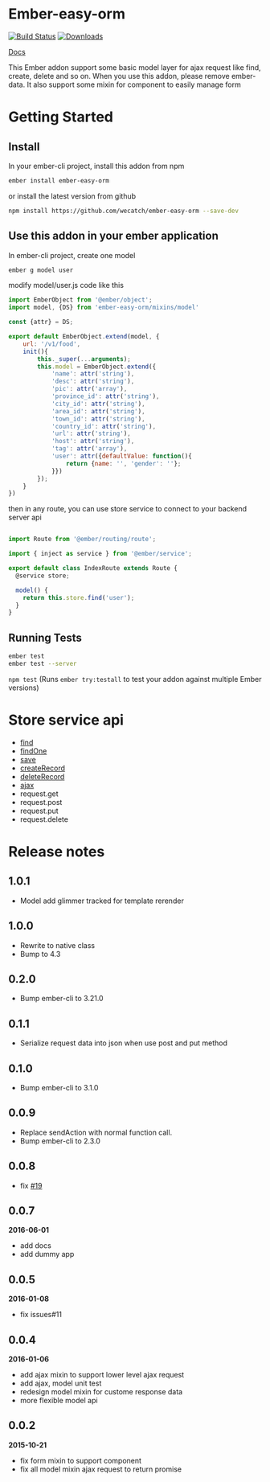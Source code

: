 # Ember-easy-orm

[![Build Status](https://github.com/wecatch/ember-easy-orm/actions/workflows/ci.yml/badge.svg)](https://github.com/wecatch/ember-easy-orm/actions)
[![Downloads](https://img.shields.io/npm/dt/ember-easy-orm.svg)](https://www.npmjs.com/package/ember-easy-orm)  

[Docs](http://wecatch.me/ember-easy-orm/docs/)

This Ember addon support some basic model layer for ajax request like find, create, delete and so on. When you use this addon, please remove ember-data. It also support some mixin for component to easily manage form
# Getting Started

## Install

In your ember-cli project, install this addon from npm

```bash
ember install ember-easy-orm

```

or install the latest version from github

```bash
npm install https://github.com/wecatch/ember-easy-orm --save-dev

```

## Use this addon in your ember application

In ember-cli project, create one model

```bash
ember g model user

```

modify model/user.js code like this


```javascript
import EmberObject from '@ember/object';
import model, {DS} from 'ember-easy-orm/mixins/model'

const {attr} = DS;

export default EmberObject.extend(model, {
    url: '/v1/food',
    init(){
        this._super(...arguments);
        this.model = EmberObject.extend({
            'name': attr('string'),
            'desc': attr('string'),
            'pic': attr('array'),
            'province_id': attr('string'),
            'city_id': attr('string'),
            'area_id': attr('string'),
            'town_id': attr('string'),
            'country_id': attr('string'),
            'url': attr('string'),
            'host': attr('string'),
            'tag': attr('array'),
            'user': attr({defaultValue: function(){
                return {name: '', 'gender': ''};
            }})
        });
    }
})

```

then in any route, you can use store service to connect to your backend server api

```javascript

import Route from '@ember/routing/route';

import { inject as service } from '@ember/service';

export default class IndexRoute extends Route {
  @service store;

  model() {
    return this.store.find('user');
  }
}


```

## Running Tests

```bash
ember test
ember test --server
```

`npm test` (Runs `ember try:testall` to test your addon against multiple Ember versions)


# Store service  api

- [find](http://wecatch.me/ember-easy-orm/docs/classes/store.html)
- [findOne](http://wecatch.me/ember-easy-orm/docs/classes/store.html)
- [save](http://wecatch.me/ember-easy-orm/docs/classes/store.html)
- [createRecord](http://wecatch.me/ember-easy-orm/docs/classes/store.html)
- [deleteRecord](http://wecatch.me/ember-easy-orm/docs/classes/store.html)
- [ajax](http://wecatch.me/ember-easy-orm/docs/classes/ajax.html#method-ajax)
- request.get
- request.post
- request.put
- request.delete


# Release notes

## 1.0.1

- Model add glimmer tracked for template rerender

## 1.0.0

- Rewrite to native class
- Bump to 4.3

## 0.2.0

- Bump ember-cli to 3.21.0

## 0.1.1

- Serialize request data into json when use post and put method

## 0.1.0

- Bump ember-cli to 3.1.0

## 0.0.9

- Replace sendAction with normal function call.
- Bump ember-cli to 2.3.0

## 0.0.8

- fix [#19](https://github.com/wecatch/ember-easy-orm/issues/19)

## 0.0.7

**2016-06-01**

- add docs
- add dummy app

## 0.0.5

**2016-01-08**

- fix issues#11

## 0.0.4

**2016-01-06**

- add ajax mixin to support lower level ajax request
- add ajax, model unit test
- redesign model mixin for custome response data
- more flexible model api

## 0.0.2

**2015-10-21**

- fix form mixin to support component
- fix all model mixin ajax request to return promise

